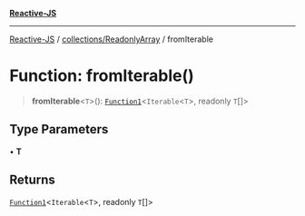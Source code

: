 [**Reactive-JS**](../../../README.md)

***

[Reactive-JS](../../../README.md) / [collections/ReadonlyArray](../README.md) / fromIterable

# Function: fromIterable()

> **fromIterable**\<`T`\>(): [`Function1`](../../../functions/type-aliases/Function1.md)\<`Iterable`\<`T`\>, readonly `T`[]\>

## Type Parameters

• **T**

## Returns

[`Function1`](../../../functions/type-aliases/Function1.md)\<`Iterable`\<`T`\>, readonly `T`[]\>

